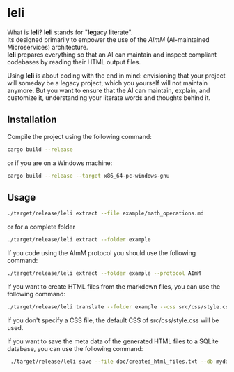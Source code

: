 # leli

What is **leli**? **leli** stands for "**le**gacy **li**terate".  
Its designed primarily to empower the use of the *AImM* (AI-maintained Microservices) architecture.  
**leli** prepares everything so that an AI can maintain and inspect compliant codebases by reading their HTML output files.  

Using **leli** is about coding with the end in mind: envisioning that your project will someday be a legacy project, which you yourself will not maintain anymore. But you want to ensure that the AI can maintain, explain, and customize it, understanding your literate words and thoughts behind it.

## Installation

Compile the project using the following command:

```bash
cargo build --release
```

or if you are on a Windows machine:

```bash
cargo build --release --target x86_64-pc-windows-gnu
```

## Usage

```bash
./target/release/leli extract --file example/math_operations.md
```

or for a complete folder

```bash
./target/release/leli extract --folder example
```

If you code using the AImM protocol you should use the following command:

```bash
./target/release/leli extract --folder example --protocol AImM
```

If you want to create HTML files from the markdown files, you can use the following command:

```bash
./target/release/leli translate --folder example --css src/css/style.css
```

If you don't specify a CSS file, the default CSS of src/css/style.css will be used.  

If you want to save the meta data of the generated HTML files to a SQLite database, you can use the following command:

```bash
 ./target/release/leli save --file doc/created_html_files.txt --db mydatabase.db
```
